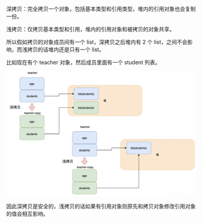 深拷贝：完全拷贝一个对象，包括基本类型和引用类型，堆内的引用对象也会复制一份。

浅拷贝：仅拷贝基本类型和引用，堆内的引用对象和被拷贝的对象共享。

所以假如拷贝的对象成员间有一个 list，深拷贝之后堆内有 2 个 list，之间不会影响，而浅拷贝的话堆内还是只有一个 list。

比如现在有个 teacher 对象，然后成员里面有一个 student 列表。


![](images/java_copy1.png)

因此深拷贝是安全的，浅拷贝的话如果有引用对象则原先和拷贝对象修改引用对象的值会相互影响。